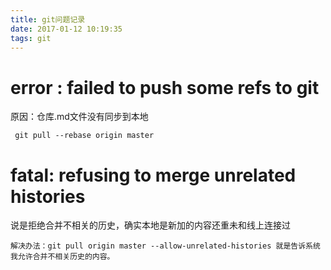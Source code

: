 ```yaml
---
title: git问题记录
date: 2017-01-12 10:19:35
tags: git
---
```


# error : failed to push some refs to git

原因：仓库.md文件没有同步到本地

	 git pull --rebase origin master 

# fatal: refusing to merge unrelated histories

说是拒绝合并不相关的历史，确实本地是新加的内容还重未和线上连接过

    解决办法：git pull origin master --allow-unrelated-histories 就是告诉系统我允许合并不相关历史的内容。
